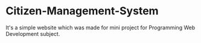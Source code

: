 # Citizen-Management-System
It's a simple website which was made for mini project for Programming Web Development subject.
